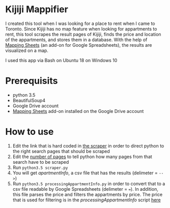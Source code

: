 # Kijiji Mappifier
I created this tool when I was looking for a place to rent when I came to Toronto. Since Kijiji has no map feature when looking for appartments to rent, this tool scrapes the result pages of Kijiji, finds the price and location of the appartments, and stores them in a database. With the help of [Mapping Sheets](https://www.thexs.ca/xsmapping) (an add-on for Google Spreadsheets), the results are visualized on a map.

I used this app via Bash on Ubuntu 18 on Windows 10

# Prerequisits
* python 3.5
* BeautifulSoup4
* Google Drive account
* [Mapping Sheets](https://www.thexs.ca/xsmapping) add-on installed on the Google Drive account

# How to use
1. Edit the link that is hard coded in [the scraper](https://github.com/samasri/KijijiMapDrawer/blob/master/scraper.py#L77) in order to direct python to the right search pages that should be scraped
2. Edit the [number of pages](https://github.com/samasri/KijijiMapDrawer/blob/master/scraper.py#L73) to tell python how many pages from that search have to be scraped
3. Run `python3.5 scraper.py`
4. You will get _apartmentInfo_, a csv file that has the results (delimeter = `-->`)
5. Run `python3.5 processingAppartmentInfo.py` in order to convert that to a csv file readable by Google Spreadsheets (delimeter = `=`). In addition, this file parses the price and filters the appartments by price. The price that is used for filtering is in the _processingAppartmentInfo_ script [here](https://github.com/samasri/KijijiMapDrawer/blob/master/processingAppartmentInfo.py#L12)
